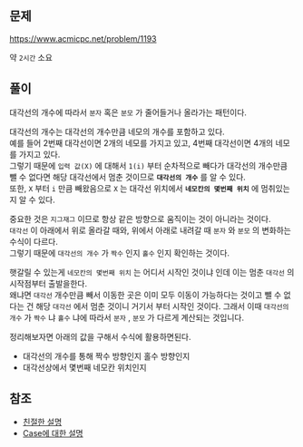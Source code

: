 ## 문제

https://www.acmicpc.net/problem/1193

약 `2시간` 소요

## 풀이

대각선의 개수에 따라서 `분자` 혹은 `분모` 가 줄어들거나 올라가는 패턴이다.

대각선의 개수는 대각선의 개수만큼 네모의 개수를 포함하고 있다.  
예를 들어 2번째 대각선이면 2개의 네모를 가지고 있고, 4번째 대각선이면 4개의 네모를 가지고 있다.  
그렇기 때문에 `입력 값(X)` 에 대해서 `1(i)` 부터 순차적으로 빼다가 대각선의 개수만큼 뺄 수 없다면 해당 대각선에서 멈춘 것이므로 **`대각선의 개수`** 를 알 수 있다.  
또한, `X` 부터 `i` 만큼 빼왔음으로 `X` 는 대각선 위치에서 **`네모칸의 몇번째 위치`** 에 멈취있는지 알 수 있다.

중요한 것은 `지그재그` 이므로 항상 같은 방향으로 움직이는 것이 아니라는 것이다.  
`대각선` 이 아래에서 위로 올라갈 때와, 위에서 아래로 내려갈 때 `분자` 와 `분모` 의 변화하는 수식이 다르다.  
그렇기 때문에 `대각선의 개수` 가 `짝수` 인지 `홀수` 인지 확인하는 것이다.

햇갈릴 수 있는게 `네모칸의 몇번째 위치` 는 어디서 시작인 것이냐 인데 이는 멈춘 `대각선` 의 시작점부터 출발을한다.  
왜냐면 `대각선` 개수만큼 빼서 이동한 곳은 이미 모두 이동이 가능하다는 것이고 뺄 수 없다는 건 해당 `대각선` 에서 멈춘 것이니 거기서 부터 시작인 것이다.
그래서 이때 `대각선의 개수` 가 `짝수` 냐 `홀수` 냐에 따라서 `분자` , `분모` 가 다르게 계산되는 것입니다.

정리해보자면 아래의 값을 구해서 수식에 활용하면된다.

- 대각선의 개수를 통해 짝수 방향인지 홀수 방향인지
- 대각선상에서 몇번째 네모칸 위치인지

## 참조

- [친절한 설명](https://velog.io/@sw801733/C-%EB%B0%B1%EC%A4%80-1193-%EB%B6%84%EC%88%98%EC%B0%BE%EA%B8%B0)
- [Case에 대한 설명](https://wonsang98.tistory.com/entry/%EB%B0%B1%EC%A4%80-1193%EB%B2%88-%EB%B6%84%EC%88%98%EC%B0%BE%EA%B8%B0-C)
